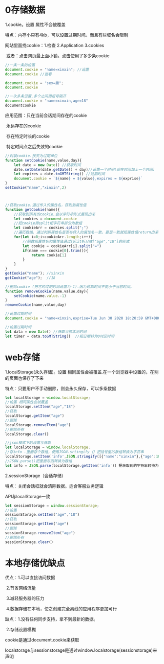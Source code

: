 # 0存储数据

1.cookie。设置 属性不会被覆盖

  特点：内存小只有4kb，可以设置过期时间。而且有些域名会限制

网站里面找cookie：1.检查 2.Application 3.cookies

​                                     或者：点击网页最上面小锁。点击使用了多少条cookie

```js
//一条一条的设置
document.cookie = "name=xinxin"; //设置
document.cookie //查看

document.cookie = "sex=男";
document.cookie
```

```js
//一次多条设置,多个之间用逗号隔开
document.cookie = "name=xinxin,age=18"
documentcookie
```

应用范围：只在当前会话期间存在的cookie

​                    永远存在的cookie

​                    存在特定时长的cookie

​                    特定时间点之后失效的cookie

```js
//封装cookie.按天为过期单位
function setCookie(name,value,day){
    let date = new Date() //获取时间
    date.setDate(date.getDate() + day)//设置一个时间(现在时间加上一个时间)
    let expires = date.toGMTString() //过期时间
    document.cookie = `${name} = ${value},expires = ${exprise}`
}
setCookie("name","xinxin",2)



//获取cookie.通过传入的属性名，获取到属性值
function getCookie(name){
    //获取到所有的cookie,会以字符串形式展现出来
    let cookies = document.cookie
    //把cookie用split把字符串拆分为数组
    let cookieArr = cookies.split(";")
    //遍历数组，通过判断属性名是否与传入的属性名一致，要是一致就把属性值return出来.这时cookie数组里面为["age=18","sex=nan"]的形式
    for(let i=0;i<cookieArr.length;i++){
        //把数组属性名和属性值通过split拆分成["age","18"]的形式
        let cookie = cookieArr[i].split("=")
        if(name === cookie[0].trim()){
            return cookie[1]
        }
    }  
}
getCookie("name"); //xinxin
getCookie("age");  //18

//删除cookie (把它的过期时间设置为-1).因为过期时间不能小于当前时间。
function removeCookie(name,value,day){
    setCookie(name.value.-1)
}
removeCookie(name,value,day)

```

```js
//设置过期时间
document.cookie = "name=xinxin,exprise=Tue Jun 30 2020 18:20:59 GMT+0800"
```

```js
//设置过期时间
let data = new Date() //获取当前本地时间
let timer = data.toGMTString()  //把日期转为0时区时间
```

# web存储

1.localStorage(永久存储)。设置 相同属性会被覆盖.在一个浏览器中设置的，在别的页面也保存了下来

  特点：只要用户不手动删除，则会永久保存，可以多条数据

```js
let localStorage = window.localStorage;
//设置 相同属性会被覆盖
localStorage.setItem("age","18")
//获取
localStorage.getItem("age")
//删除
localStorage.removeTtem("age")
//删除所有
localStorage.clear()
```

```js
//json模式下的设置与获取
let localStorage = window.localStorage;
//存info .里面存个数组，使用JSON.srtingify（）把括号里的数组转换为字符串
localStorage.setItem('info',JSON.stringify([{"name":"xinxin"},{"age":18}])
//JSON.parse()把里面东西转换为数组
let info = JSON.parse(localStorage.getItem('info')) 把获取到的字符串转换为数组
```

2.sessionStorage（会话存储）

  特点：关闭会话框就会清除数据。适合客服业务逻辑

API与localStorage一致

```js
let sessionStorage = window.sessionStorage;
//设置
sessionStorage.setItem("age","18")
//获取
sessionStorage.getItem("age")
//删除
sessionStorage.removeItem("age")
//删除所有
sessionStorage.clear()
```

# 本地存储优缺点

优点：1.可以直接访问数据

​             2.节省网络流量

​             3.减轻服务器的压力

​              4.数据存储在本地，使之创建完全离线的应用程序更加可行

缺点：1.没有任何同步支持，拿不到最新的数据。

​            2.存储设置模糊

 cookie是通过document.cookie来获取

localstorage与sessionstorage是通过window.localstorage(sessionstorage)来声明

